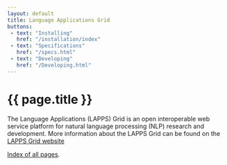 ```yaml
---
layout: default
title: Language Applications Grid
buttons:
 - text: "Installing"
   href: "/installation/index"
 - text: "Specifications"
   href: "/specs.html"
 - text: "Developing"
   href: "/Developing.html"
---
```


<h1>{{ page.title }}</h1>

The Language Applications (LAPPS) Grid is an open interoperable web service platform for natural language processing (NLP) research and development. More information about the LAPPS Grid can be found on the [LAPPS Grid website](http://www.lappsgrid.org)
	
[Index of all pages](Contents.html).
